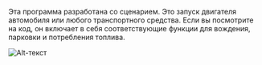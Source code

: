 Эта программа разработана со сценарием. Это запуск двигателя автомобиля или любого транспортного средства. 
Если вы посмотрите на код, он включает в себя соответствующие функции для вождения, парковки и потребления топлива.

![Alt-текст](https://github.com/herzenuni/design-patterns/new/master/structural/Facade-2-Output.png "Вывод пример 2")
